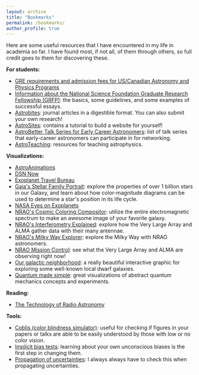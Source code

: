 ```yaml
---
layout: archive
title: "Bookmarks"
permalink: /bookmarks/
author_profile: true
---
```


Here are some useful resources that I have encountered in my life in academia so far. I have found most, if not all, of them through others, so full credit goes to them for discovering these.

**For students:**
- [GRE requirements and admission fees for US/Canadian Astronomy and Physics Programs](https://docs.google.com/spreadsheets/d/19UhYToXOPZkZ3CM469ru3Uwk4584CmzZyAVVwQJJcyc/edit#gid=0)
- [Information about the National Science Foundation Graduate Research Fellowship (GRFP)](https://www.alexhunterlang.com/nsf-fellowship): the basics, some guidelines, and some examples of successful essays.
- [Astrobites](https://astrobites.org): journal articles in a digestible format. You can also submit your own research!
- [AstroSites](https://astrosites.github.io/index.html): contains a tutorial to build a website for yourself!
- [AstroBetter Talk Series for Early Career Astronomers](https://www.astrobetter.com/wiki/Talk+Series+for+Early+Career+Researchers): list of talk series that early-career astronomers can participate in for networking.
- [AstroTeaching](https://astroteaching.github.io/): resources for teaching astrophysics.

**Visualizations:**
- [AstroAnimations](https://www.astroanimation.org)
- [DSN Now](https://eyes.nasa.gov/dsn/dsn.html)
- [Exoplanet Travel Bureau](https://exoplanets.nasa.gov/alien-worlds/exoplanet-travel-bureau/)
- [Gaia's Stellar Family Portrait](https://sci.esa.int/gaia-stellar-family-portrait/): explore the properties of over 1 billion stars in our Galaxy, and learn about how color-magnitude diagrams can be used to determine a star's position in its life cycle.
- [NASA Eyes on Exoplanets](https://exoplanets.nasa.gov/eyes-on-exoplanets/)
- [NRAO's Cosmic Coloring Compositor](https://public.nrao.edu/color/): utilize the entire electromagnetic spectrum to make an awesome image of your favorite galaxy. 
- [NRAO's Interferometry Explained](https://public.nrao.edu/interferometry-explained/): explore how the Very Large Array and ALMA gather data with their many antennae.
- [NRAO's Milky Way Explorer](https://public.nrao.edu/explore/milky-way-explorer/): explore the Milky Way with NRAO astronomers.
- [NRAO Mission Control](https://public.nrao.edu/explore/mission-control/): see what the Very Large Array and ALMA are observing right now!
- [Our galactic neighborhood](https://www.symmetrymagazine.org/article/our-galactic-neighborhood): a really beautiful interactive graphic for exploring some well-known local dwarf galaxies.
- [Quantum made simple](https://toutestquantique.fr/en/): great visualizations of abstract quantum mechanics concepts and experiments.

**Reading:**
- [The Technology of Radio Astronomy](https://public.nrao.edu/radio-astronomy/the-technology-of-radio-astronomy/)

**Tools:**
- [Coblis (color blindness simulator)](https://www.color-blindness.com/coblis-color-blindness-simulator/): useful for checking if figures in your papers or talks are able to be easily understood by those with low or no color vision.
- [Implicit bias tests](https://implicit.harvard.edu/implicit/takeatest.html): learning about your own unconscious biases is the first step in changing them.
- [Propagation of uncertainties](https://en.wikipedia.org/wiki/Propagation_of_uncertainty#Example_formulae): I always always have to check this when propagating uncertainties.
